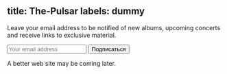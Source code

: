 title: The-Pulsar
labels: dummy
---
Leave your email address to be notified of new albums, upcoming concerts and
receive links to exclusive material.

<form action="http://groups.google.com/group/the-pulsar-news/boxsubscribe"><div><input type="text" placeholder="Your email address" name="email"/> <input type="submit" value="Подписаться"/></div></form>

A better web site may be coming later.
